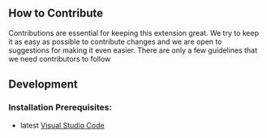 
## How to Contribute

Contributions are essential for keeping this extension great. We try to keep it as easy as possible to contribute changes and we are open to suggestions for making it even easier. There are only a few guidelines that we need contributors to follow

## Development

### Installation Prerequisites:

  * latest [Visual Studio Code](https://code.visualstudio.com/)